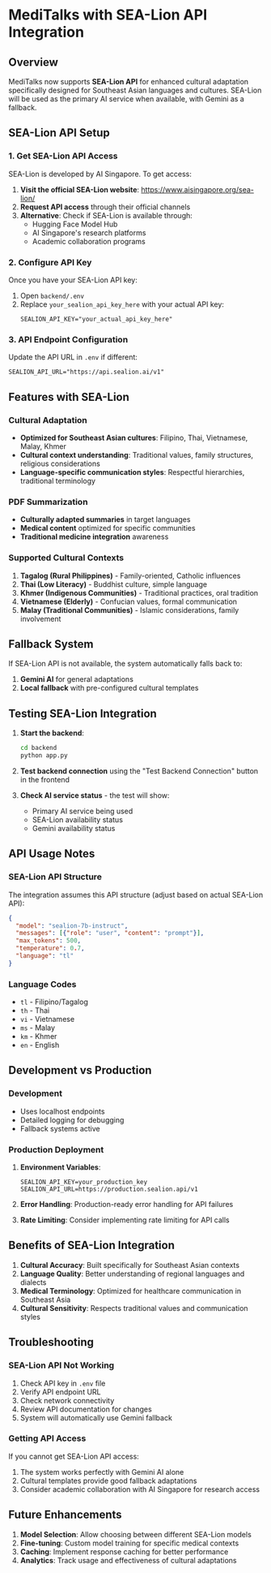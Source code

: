 # MediTalks with SEA-Lion API Integration

## Overview
MediTalks now supports **SEA-Lion API** for enhanced cultural adaptation specifically designed for Southeast Asian languages and cultures. SEA-Lion will be used as the primary AI service when available, with Gemini as a fallback.

## SEA-Lion API Setup

### 1. Get SEA-Lion API Access
SEA-Lion is developed by AI Singapore. To get access:

1. **Visit the official SEA-Lion website**: https://www.aisingapore.org/sea-lion/
2. **Request API access** through their official channels
3. **Alternative**: Check if SEA-Lion is available through:
   - Hugging Face Model Hub
   - AI Singapore's research platforms
   - Academic collaboration programs

### 2. Configure API Key
Once you have your SEA-Lion API key:

1. Open `backend/.env`
2. Replace `your_sealion_api_key_here` with your actual API key:
   ```
   SEALION_API_KEY="your_actual_api_key_here"
   ```

### 3. API Endpoint Configuration
Update the API URL in `.env` if different:
```
SEALION_API_URL="https://api.sealion.ai/v1"
```

## Features with SEA-Lion

### Cultural Adaptation
- **Optimized for Southeast Asian cultures**: Filipino, Thai, Vietnamese, Malay, Khmer
- **Cultural context understanding**: Traditional values, family structures, religious considerations
- **Language-specific communication styles**: Respectful hierarchies, traditional terminology

### PDF Summarization
- **Culturally adapted summaries** in target languages
- **Medical content** optimized for specific communities
- **Traditional medicine integration** awareness

### Supported Cultural Contexts
1. **Tagalog (Rural Philippines)** - Family-oriented, Catholic influences
2. **Thai (Low Literacy)** - Buddhist culture, simple language
3. **Khmer (Indigenous Communities)** - Traditional practices, oral tradition
4. **Vietnamese (Elderly)** - Confucian values, formal communication
5. **Malay (Traditional Communities)** - Islamic considerations, family involvement

## Fallback System

If SEA-Lion API is not available, the system automatically falls back to:
1. **Gemini AI** for general adaptations
2. **Local fallback** with pre-configured cultural templates

## Testing SEA-Lion Integration

1. **Start the backend**:
   ```bash
   cd backend
   python app.py
   ```

2. **Test backend connection** using the "Test Backend Connection" button in the frontend

3. **Check AI service status** - the test will show:
   - Primary AI service being used
   - SEA-Lion availability status
   - Gemini availability status

## API Usage Notes

### SEA-Lion API Structure
The integration assumes this API structure (adjust based on actual SEA-Lion API):
```json
{
  "model": "sealion-7b-instruct",
  "messages": [{"role": "user", "content": "prompt"}],
  "max_tokens": 500,
  "temperature": 0.7,
  "language": "tl"
}
```

### Language Codes
- `tl` - Filipino/Tagalog
- `th` - Thai
- `vi` - Vietnamese
- `ms` - Malay
- `km` - Khmer
- `en` - English

## Development vs Production

### Development
- Uses localhost endpoints
- Detailed logging for debugging
- Fallback systems active

### Production Deployment
1. **Environment Variables**:
   ```
   SEALION_API_KEY=your_production_key
   SEALION_API_URL=https://production.sealion.api/v1
   ```

2. **Error Handling**: Production-ready error handling for API failures

3. **Rate Limiting**: Consider implementing rate limiting for API calls

## Benefits of SEA-Lion Integration

1. **Cultural Accuracy**: Built specifically for Southeast Asian contexts
2. **Language Quality**: Better understanding of regional languages and dialects
3. **Medical Terminology**: Optimized for healthcare communication in Southeast Asia
4. **Cultural Sensitivity**: Respects traditional values and communication styles

## Troubleshooting

### SEA-Lion API Not Working
1. Check API key in `.env` file
2. Verify API endpoint URL
3. Check network connectivity
4. Review API documentation for changes
5. System will automatically use Gemini fallback

### Getting API Access
If you cannot get SEA-Lion API access:
1. The system works perfectly with Gemini AI alone
2. Cultural templates provide good fallback adaptations
3. Consider academic collaboration with AI Singapore for research access

## Future Enhancements

1. **Model Selection**: Allow choosing between different SEA-Lion models
2. **Fine-tuning**: Custom model training for specific medical contexts
3. **Caching**: Implement response caching for better performance
4. **Analytics**: Track usage and effectiveness of cultural adaptations
